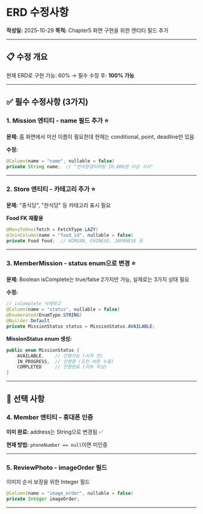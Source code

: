 # ERD 수정사항

**작성일:** 2025-10-29
**목적:** Chapter5 화면 구현을 위한 엔티티 필드 추가

---

## 📋 수정 개요

현재 ERD로 구현 가능: 60% → 필수 수정 후: **100% 가능**

---

## ✅ 필수 수정사항 (3가지)

### 1. Mission 엔티티 - name 필드 추가 ⭐

**문제:** 홈 화면에서 미션 이름이 필요한데 현재는 conditional, point, deadline만 있음

**수정:**

```java
@Column(name = "name", nullable = false)
private String name;  // "반아향생미라탕 10,000원 이상 식사"
```

---

### 2. Store 엔티티 - 카테고리 추가 ⭐

**문제:** "중식당", "한식당" 등 카테고리 표시 필요

**Food FK 재활용**

```java
@ManyToOne(fetch = FetchType.LAZY)
@JoinColumn(name = "food_id", nullable = false)
private Food food;  // KOREAN, CHINESE, JAPANESE 등
```

---

### 3. MemberMission - status enum으로 변경 ⭐

**문제:** Boolean isComplete는 true/false 2가지만 가능, 실제로는 3가지 상태 필요

**수정:**

```java
// isComplete 삭제하고
@Column(name = "status", nullable = false)
@Enumerated(EnumType.STRING)
@Builder.Default
private MissionStatus status = MissionStatus.AVAILABLE;
```

**MissionStatus enum 생성:**

```java
public enum MissionStatus {
    AVAILABLE,    // 진행가능 (시작 전)
    IN_PROGRESS,  // 진행중 (도전 버튼 누름)
    COMPLETED     // 진행완료 (리뷰 작성)
}
```

---

## 🔧 선택 사항

### 4. Member 엔티티 - 휴대폰 인증

**이미 완료:** address는 String으로 변경됨 ✅

**현재 방법:** `phoneNumber == null`이면 미인증

---

### 5. ReviewPhoto - imageOrder 필드

이미지 순서 보장을 위한 Integer 필드

```java
@Column(name = "image_order", nullable = false)
private Integer imageOrder;
```

---
